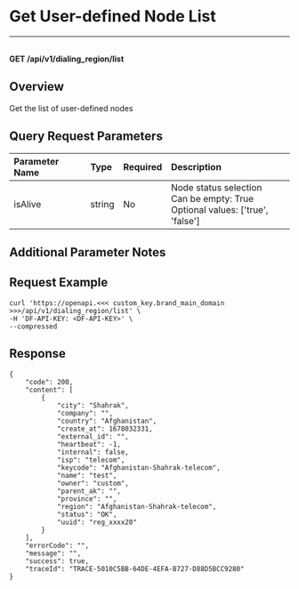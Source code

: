 # Get User-defined Node List

---

<br />**GET /api/v1/dialing_region/list**

## Overview
Get the list of user-defined nodes


## Query Request Parameters

| Parameter Name | Type   | Required | Description                                      |
|:--------------|:-------|:---------|:-------------------------------------------------|
| isAlive       | string | No       | Node status selection<br>Can be empty: True <br>Optional values: ['true', 'false'] <br> |

## Additional Parameter Notes



## Request Example
```shell
curl 'https://openapi.<<< custom_key.brand_main_domain >>>/api/v1/dialing_region/list' \
-H 'DF-API-KEY: <DF-API-KEY>' \
--compressed
```



## Response
```shell
{
    "code": 200,
    "content": [
        {
            "city": "Shahrak",
            "company": "",
            "country": "Afghanistan",
            "create_at": 1678032331,
            "external_id": "",
            "heartbeat": -1,
            "internal": false,
            "isp": "telecom",
            "keycode": "Afghanistan-Shahrak-telecom",
            "name": "test",
            "owner": "custom",
            "parent_ak": "",
            "province": "",
            "region": "Afghanistan-Shahrak-telecom",
            "status": "OK",
            "uuid": "reg_xxxx20"
        }
    ],
    "errorCode": "",
    "message": "",
    "success": true,
    "traceId": "TRACE-5010C5BB-64DE-4EFA-B727-D88D5BCC9280"
} 
```